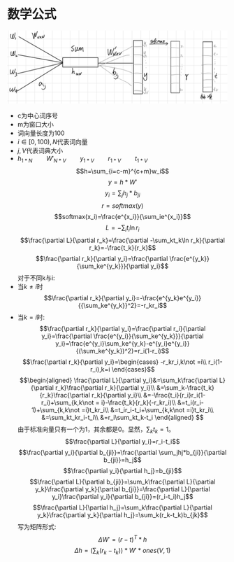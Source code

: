 # 数学公式
![image](/model.png)
* c为中心词序号
* m为窗口大小
* 词向量长度为100
* $i\in[0,100),N$代表词向量
* $j,V$代表词典大小
* $h_{1*N}\qquad W'_{N*V}\qquad y_{1*V}\qquad r_{1*V}\qquad t_{1*V}$
$$h=\sum_{i=c-m}^{c+m}w_i$$
$$y=h*W'$$
$$y_i=\sum_jh_j*b_{ji}$$
$$r=softmax(y)$$
$$softmax(x_i)=\frac{e^{x_i}}{\sum_ie^{x_i}}$$
$$L=-\sum_it_i\ln r_i$$
$$\frac{\partial L}{\partial r_k}=\frac{\partial -\sum_kt_k\ln r_k}{\partial r_k}=-\frac{t_k}{r_k}$$
$$\frac{\partial r_k}{\partial y_i}=\frac{\partial \frac{e^{y_k}}{\sum_ke^{y_k}}}{\partial y_i}$$
对于不同k与i:
* 当$k\not = i$时
  $$\frac{\partial r_k}{\partial y_i}=-\frac{e^{y_k}e^{y_i}}{{\sum_ke^{y_k}}^2}=-r_kr_i$$
* 当$k=i$时:
  $$\frac{\partial r_k}{\partial y_i}=\frac{\partial r_i}{\partial y_i}=\frac{\partial \frac{e^{y_i}}{\sum_ke^{y_k}}}{\partial y_i}=\frac{e^{y_i}\sum_ke^{y_k}-e^{y_i}e^{y_i}}{(\sum_ke^{y_k})^2}=r_i(1-r_i)$$
$$\frac{\partial r_k}{\partial y_i}=\begin{cases}
-r_kr_i,k\not =i\\
r_i(1-r_i),k=i
\end{cases}$$
$$\begin{aligned}
\frac{\partial L}{\partial y_i}&=\sum_k\frac{\partial L}{\partial r_k}\frac{\partial r_k}{\partial y_i}\\
&=\sum_k-\frac{t_k}{r_k}\frac{\partial r_k}{\partial y_i}\\
&=-\frac{t_i}{r_i}r_i(1-r_i)+\sum_{k,k\not = i}-\frac{t_k}{r_k}(-r_kr_i)\\
&=t_i(r_i-1)+\sum_{k,k\not =i}t_kr_i\\
&=t_ir_i-t_i+\sum_{k,k\not =i}t_kr_i\\
&=\sum_kt_kr_i-t_i\\
&=r_i\sum_kt_k-t_i
\end{aligned}
$$
由于标准向量只有一个为1，其余都是0。显然，$\sum_kt_k=1$。
$$\frac{\partial L}{\partial y_i}=r_i-t_i$$
$$\frac{\partial y_i}{\partial b_{ji}}=\frac{\partial \sum_jhj*b_{ji}}{\partial b_{ji}}=h_j$$
$$\frac{\partial y_i}{\partial h_j}=b_{ji}$$
$$\frac{\partial L}{\partial b_{ji}}=\sum_k\frac{\partial L}{\partial y_k}\frac{\partial y_k}{\partial b_{ji}}=\frac{\partial L}{\partial y_i}\frac{\partial y_i}{\partial b_{ji}}=(r_i-t_i)h_j$$
$$\frac{\partial L}{\partial h_j}=\sum_k\frac{\partial L}{\partial y_k}\frac{\partial y_k}{\partial h_j}=\sum_k(r_k-t_k)b_{jk}$$
写为矩阵形式:
$$\Delta W'= (r-t)^T*h$$
$$\Delta h=(\sum_k(r_k-t_k))*W'*ones(V,1)$$